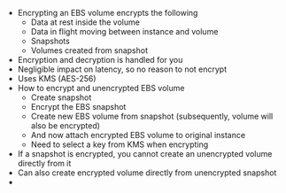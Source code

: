 - Encrypting an EBS volume encrypts the following
	- Data at rest inside the volume
	- Data in flight moving between instance and volume
	- Snapshots
	- Volumes created from snapshot
- Encryption and decryption is handled for you
- Negligible impact on latency, so no reason to not encrypt
- Uses KMS (AES-256)
- How to encrypt and unencrypted EBS volume
	- Create snapshot
	- Encrypt the EBS snapshot
	- Create new EBS volume from snapshot (subsequently, volume will also be encrypted)
	- And now attach encrypted EBS volume to original instance
	- Need to select a key from KMS when encrypting
- If a snapshot is encrypted, you cannot create an unencrypted volume directly from it
- Can also create encrypted volume directly from unencrypted snapshot
- 